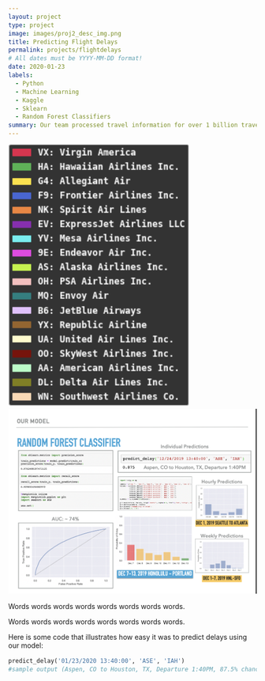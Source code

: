 ```yaml
---
layout: project
type: project
image: images/proj2_desc_img.png
title: Predicting Flight Delays
permalink: projects/flightdelays
# All dates must be YYYY-MM-DD format!
date: 2020-01-23
labels:
  - Python
  - Machine Learning
  - Kaggle
  - Sklearn
  - Random Forest Classifiers
summary: Our team processed travel information for over 1 billion travelers in 2018 and developed a model to predict probability of delay based on origin, destination, and date/time of travel. The goal was to develop a system for frequent fliers to better manage their travel schedules.
---
```


<div class="ui small rounded images">
  <img class="ui image" src="../images/airlines_img.png">
  <img class="ui image" src="../images/proj2_model_img.png">
</div>

Words
words
words
words
words
words
words
words.

Words
words
words
words
words
words
words
words.

Here is some code that illustrates how easy it was to predict delays using our model:

```python
predict_delay('01/23/2020 13:40:00', 'ASE', 'IAH')
#sample output (Aspen, CO to Houston, TX, Departure 1:40PM, 87.5% chance of delay.)
```
